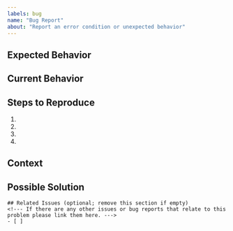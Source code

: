 ```yaml
---
labels: bug
name: "Bug Report"
about: "Report an error condition or unexpected behavior"
---
```

<!--- Provide a general summary of the issue in the Title above -->

## Expected Behavior
<!--- If you're describing a bug, tell us what should happen -->
<!--- If you're suggesting a change/improvement, tell us how it should work -->

## Current Behavior
<!--- If describing a bug, tell us what happens instead of the expected behavior -->
<!--- If suggesting a change/improvement, explain the difference from current behavior -->

## Steps to Reproduce
<!--- Provide a link to a live example, or an unambiguous set of steps to -->
<!--- reproduce this bug. Include code to reproduce, if relevant -->
<!-- delete any unused steps -->
1.
2.
3.
4.

## Context
<!--- How has this issue affected you? What are you trying to accomplish? -->
<!--- Providing context helps us come up with a solution that is most useful in the real world -->

## Possible Solution
<!--- Not obligatory, but suggest a fix/reason for the bug, -->
<!--- or ideas how to implement the addition or change -->

```[tasklist]
## Related Issues (optional; remove this section if empty) 
<!--- If there are any other issues or bug reports that relate to this problem please link them here. --->
- [ ]
```
